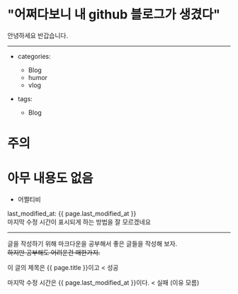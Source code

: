 # "어쩌다보니 내 github 블로그가 생겼다"

  안녕하세요 반갑습니다. 
- - -

+ categories:

  - Blog
  - humor
  - vlog

+ tags:

  - Blog

# 주의

# 아무 내용도 없음
 
+ 어쩔티비<br>


last_modified_at: {{ page.last_modified_at }}
<br>마지막 수정 시간이 표시되게 하는 방법을 잘 모르겠네요

- - -

글을 작성하기 위해 마크다운을 공부해서 
좋은 글들을 작성해 보자.<br>
~~하지만 공부해도 어려운건 매한가지.~~

이 글의 제목은 {{ page.title }}이고 < 성공

마지막 수정 시간은 {{ page.last_modified_at }}이다. < 실패 (이유 모름)
